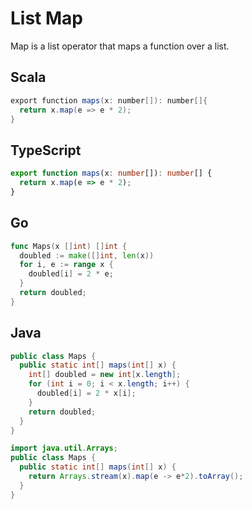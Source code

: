 # List Map

Map is a list operator that maps a function over a list.

## Scala

```scala
export function maps(x: number[]): number[]{
  return x.map(e => e * 2);
}
```

## TypeScript

```typescript
export function maps(x: number[]): number[] {
  return x.map(e => e * 2);
}
```

## Go

```go
func Maps(x []int) []int {
  doubled := make([]int, len(x))
  for i, e := range x {
    doubled[i] = 2 * e;
  }
  return doubled;
}
```

## Java

```java
public class Maps {
  public static int[] maps(int[] x) {
    int[] doubled = new int[x.length];
    for (int i = 0; i < x.length; i++) {
      doubled[i] = 2 * x[i];
    }
    return doubled;
  }
}
```

```java
import java.util.Arrays;
public class Maps {
  public static int[] maps(int[] x) {
    return Arrays.stream(x).map(e -> e*2).toArray();
  }
}
```
